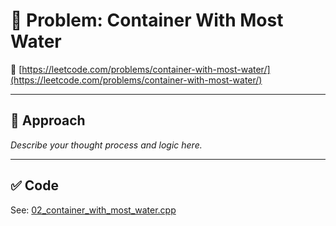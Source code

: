 ﻿# 🧠 Problem: Container With Most Water

🔗 [https://leetcode.com/problems/container-with-most-water/](https://leetcode.com/problems/container-with-most-water/)

---

## 🚀 Approach

_Describe your thought process and logic here._

---

## ✅ Code

See: [02_container_with_most_water.cpp](./02_container_with_most_water.cpp)
